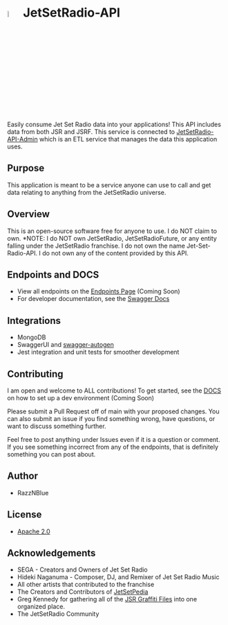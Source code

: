 
# <img src="https://storage.googleapis.com/jetsetradio-api-core/images/jsr-logo.png" width=6% />  JetSetRadio-API

Easily consume Jet Set Radio data into your applications! This API includes data from both JSR and JSRF. This service is connected to [JetSetRadio-API-Admin](https://github.com/Jet-Set-Radio-API/JetSetRadio-API-Admin) which is an ETL service that manages the data this application uses.


## Purpose
This application is meant to be a service anyone can use to call and get data relating to anything from the JetSetRadio universe. 


## Overview
This is an open-source software free for anyone to use. I do NOT claim to own.
 *NOTE: I do NOT own JetSetRadio, JetSetRadioFuture, or any entity falling under the JetSetRadio franchise. I do not own the name Jet-Set-Radio-API. I do not own any of the content provided by this API.


## Endpoints and DOCS
 - View all endpoints on the [Endpoints Page]() (Coming Soon)
 - For developer documentation, see the [Swagger Docs](https://jetsetradio-api.onrender.com/docs)


## Integrations
 - MongoDB
 - SwaggerUI and [swagger-autogen](https://www.npmjs.com/package/swagger-autogen)
 - Jest integration and unit tests for smoother development


## Contributing
I am open and welcome to ALL contributions!
To get started, see the [DOCS]() on how to set up a dev environment (Coming Soon)

Please submit a Pull Request off of main with your proposed changes. 
You can also submit an issue if you find something wrong, have questions, or want to discuss something further.

Feel free to post anything under Issues even if it is a question or comment. If you see something incorrect from any of the endpoints, that is definitely something you can post about.


## Author
 - RazzNBlue


## License
 - [Apache 2.0](/LICENSE)


## Acknowledgements
 - SEGA - Creators and Owners of Jet Set Radio
 - Hideki Naganuma - Composer, DJ, and Remixer of Jet Set Radio Music
 - All other artists that contributed to the franchise
 - The Creators and Contributors of [JetSetPedia](https://jetsetradio.fandom.com/wiki/Main_Page)
 - Greg Kennedy for gathering all of the [JSR Graffiti Files](https://greg-kennedy.com/jsr/) into one organized place.
 - The JetSetRadio Community

